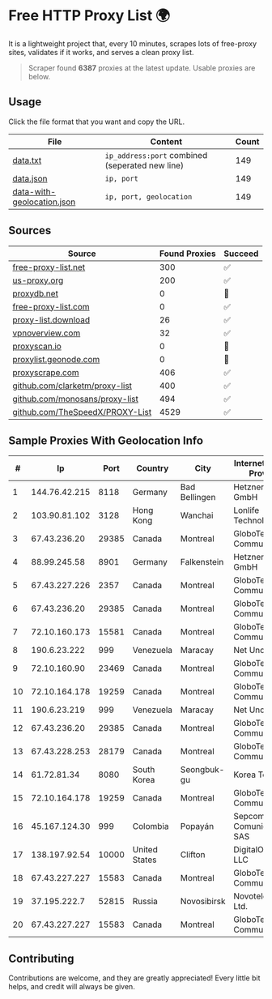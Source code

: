 
# Free HTTP Proxy List 🌍

It is a lightweight project that, every 10 minutes, scrapes lots of free-proxy sites, validates if it works, and serves a clean proxy list.


> Scraper found **6387** proxies at the latest update. Usable proxies are below.

## Usage

Click the file format that you want and copy the URL.


|File|Content|Count|
|----|-------|-----|
|[data.txt](https://raw.githubusercontent.com/themiralay/Proxy-List-World/master/data.txt)|`ip_address:port` combined (seperated new line)|149|
|[data.json](https://raw.githubusercontent.com/themiralay/Proxy-List-World/master/data.json)|`ip, port`|149|
|[data-with-geolocation.json](https://raw.githubusercontent.com/themiralay/Proxy-List-World/master/data-with-geolocation.json)|`ip, port, geolocation`|149|

## Sources

|Source|Found Proxies|Succeed|
|------|-------------|-------|
|[free-proxy-list.net](https://free-proxy-list.net)|300|✅|
|[us-proxy.org](https://www.us-proxy.org)|200|✅|
|[proxydb.net](http://proxydb.net)|0|🚫|
|[free-proxy-list.com](https://free-proxy-list.com/?page=&port=&type%5B%5D=http&type%5B%5D=https&up_time=0&search=Search)|0|✅|
|[proxy-list.download](https://www.proxy-list.download/HTTP)|26|✅|
|[vpnoverview.com](https://vpnoverview.com/privacy/anonymous-browsing/free-proxy-servers)|32|✅|
|[proxyscan.io](https://www.proxyscan.io)|0|🚫|
|[proxylist.geonode.com](https://proxylist.geonode.com/api/proxy-list?limit=300&page=1&sort_by=lastChecked&sort_type=desc&protocols=http,https)|0|🚫|
|[proxyscrape.com](https://api.proxyscrape.com/v2/?request=displayproxies&protocol=http&timeout=10000&country=all&ssl=all&anonymity=all)|406|✅|
|[github.com/clarketm/proxy-list](https://raw.githubusercontent.com/clarketm/proxy-list/master/proxy-list-raw.txt)|400|✅|
|[github.com/monosans/proxy-list](https://raw.githubusercontent.com/monosans/proxy-list/main/proxies/http.txt)|494|✅|
|[github.com/TheSpeedX/PROXY-List](https://raw.githubusercontent.com/TheSpeedX/PROXY-List/master/http.txt)|4529|✅|


## Sample Proxies With Geolocation Info

|#|Ip|Port|Country|City|Internet Service Provider|
|-|--|----|-------|----|-------------------------|
|1|144.76.42.215|8118|Germany|Bad Bellingen|Hetzner Online GmbH|
|2|103.90.81.102|3128|Hong Kong|Wanchai|Lonlife Technology Co.|
|3|67.43.236.20|29385|Canada|Montreal|GloboTech Communications|
|4|88.99.245.58|8901|Germany|Falkenstein|Hetzner Online GmbH|
|5|67.43.227.226|2357|Canada|Montreal|GloboTech Communications|
|6|67.43.236.20|29385|Canada|Montreal|GloboTech Communications|
|7|72.10.160.173|15581|Canada|Montreal|GloboTech Communications|
|8|190.6.23.222|999|Venezuela|Maracay|Net Uno|
|9|72.10.160.90|23469|Canada|Montreal|GloboTech Communications|
|10|72.10.164.178|19259|Canada|Montreal|GloboTech Communications|
|11|190.6.23.219|999|Venezuela|Maracay|Net Uno|
|12|67.43.236.20|29385|Canada|Montreal|GloboTech Communications|
|13|67.43.228.253|28179|Canada|Montreal|GloboTech Communications|
|14|61.72.81.34|8080|South Korea|Seongbuk-gu|Korea Telecom|
|15|72.10.164.178|19259|Canada|Montreal|GloboTech Communications|
|16|45.167.124.30|999|Colombia|Popayán|Sepcom Comunicaciones SAS|
|17|138.197.92.54|10000|United States|Clifton|DigitalOcean, LLC|
|18|67.43.227.227|15583|Canada|Montreal|GloboTech Communications|
|19|37.195.222.7|52815|Russia|Novosibirsk|Novotelecom Ltd.|
|20|67.43.227.227|15583|Canada|Montreal|GloboTech Communications|



## Contributing

Contributions are welcome, and they are greatly appreciated! Every
little bit helps, and credit will always be given.

